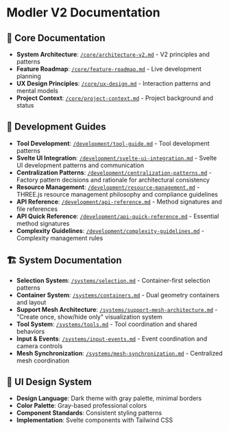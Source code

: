 # Modler V2 Documentation

## 🎯 Core Documentation
- **System Architecture**: [`/core/architecture-v2.md`](core/architecture-v2.md) - V2 principles and patterns
- **Feature Roadmap**: [`/core/feature-roadmap.md`](core/feature-roadmap.md) - Live development planning
- **UX Design Principles**: [`/core/ux-design.md`](core/ux-design.md) - Interaction patterns and mental models
- **Project Context**: [`/core/project-context.md`](core/project-context.md) - Project background and status

## 🔧 Development Guides
- **Tool Development**: [`/development/tool-guide.md`](development/tool-guide.md) - Tool development patterns
- **Svelte UI Integration**: [`/development/svelte-ui-integration.md`](development/svelte-ui-integration.md) - Svelte UI development patterns and communication
- **Centralization Patterns**: [`/development/centralization-patterns.md`](development/centralization-patterns.md) - Factory pattern decisions and rationale for architectural consistency
- **Resource Management**: [`/development/resource-management.md`](development/resource-management.md) - THREE.js resource management philosophy and compliance guidelines
- **API Reference**: [`/development/api-reference.md`](development/api-reference.md) - Method signatures and file references
- **API Quick Reference**: [`/development/api-quick-reference.md`](development/api-quick-reference.md) - Essential method signatures
- **Complexity Guidelines**: [`/development/complexity-guidelines.md`](development/complexity-guidelines.md) - Complexity management rules

## 🏗️ System Documentation
- **Selection System**: [`/systems/selection.md`](systems/selection.md) - Container-first selection patterns
- **Container System**: [`/systems/containers.md`](systems/containers.md) - Dual geometry containers and layout
- **Support Mesh Architecture**: [`/systems/support-mesh-architecture.md`](systems/support-mesh-architecture.md) - "Create once, show/hide only" visualization system
- **Tool System**: [`/systems/tools.md`](systems/tools.md) - Tool coordination and shared behaviors
- **Input & Events**: [`/systems/input-events.md`](systems/input-events.md) - Event coordination and camera controls
- **Mesh Synchronization**: [`/systems/mesh-synchronization.md`](systems/mesh-synchronization.md) - Centralized mesh coordination

## 🎨 UI Design System
- **Design Language**: Dark theme with gray palette, minimal borders
- **Color Palette**: Gray-based professional colors
- **Component Standards**: Consistent styling patterns
- **Implementation**: Svelte components with Tailwind CSS